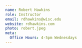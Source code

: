 ```yaml
---
name: Robert Hawkins
role: Instructor
email: rdhawkins@wisc.edu
website: rdhawkins.com
photo: robert.jpeg
meta:
  Office Hours: 4-5pm Wednesdays
---
```

